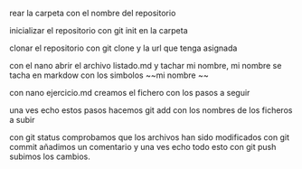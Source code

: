 rear la carpeta con el nombre del repositorio

inicializar el repositorio con git init en la carpeta 

clonar el repositorio con git clone y la url que tenga asignada

con el nano abrir el archivo listado.md y tachar mi nombre, mi nombre se tacha en markdow con los simbolos  ~~mi nombre ~~

con nano ejercicio.md creamos el fichero con los pasos a seguir

una ves echo estos pasos hacemos git add con los nombres de los ficheros a subir 

con git status comprobamos que los archivos han sido modificados con git commit añadimos un comentario y una ves echo todo esto con git push subimos los cambios.
